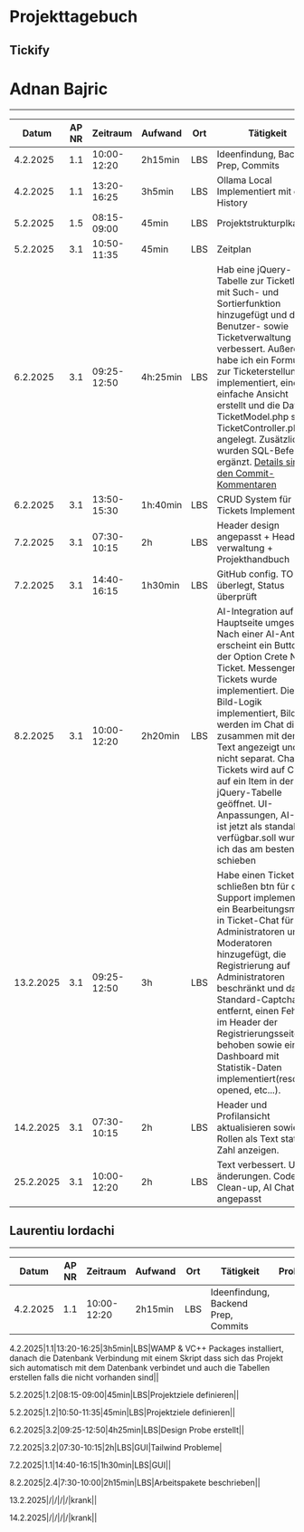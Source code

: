 # Projekttagebuch
## Tickify

# Adnan Bajric
---
Datum|AP NR| Zeitraum    | Aufwand  |Ort| Tätigkeit                                                                                                                                                                                                                                                                                                                                                                                                                                                                                                   | Probleme            |Quellen
-----|-----|-------------|----------|---|-------------------------------------------------------------------------------------------------------------------------------------------------------------------------------------------------------------------------------------------------------------------------------------------------------------------------------------------------------------------------------------------------------------------------------------------------------------------------------------------------------------|---------------------|-------
4.2.2025|1.1| 10:00-12:20 | 2h15min  |LBS| Ideenfindung, Backend Prep, Commits                                                                                                                                                                                                                                                                                                                                                                                                                                                                         | / | /
4.2.2025|1.1| 13:20-16:25 | 3h5min   |LBS| Ollama Local Implementiert mit chat History                                                                                                                                                                                                                                                                                                                                                                                                                                                                 | / | [Ollama API](https://github.com/ollama/ollama/blob/main/docs/api.md)
5.2.2025|1.5| 08:15-09:00 | 45min    |LBS| Projektstrukturplkan                                                                                                                                                                                                                                                                                                                                                                                                                                                                                        | / | 
5.2.2025|3.1| 10:50-11:35 | 45min    |LBS| Zeitplan                                                                                                                                                                                                                                                                                                                                                                                                                                                                                                    |  |
6.2.2025|3.1| 09:25-12:50 | 4h:25min |LBS| Hab eine jQuery-Tabelle zur Ticketliste mit Such- und Sortierfunktion hinzugefügt und die Benutzer- sowie Ticketverwaltung verbessert. Außerdem habe ich ein Formular zur Ticketerstellung implementiert, eine einfache Ansicht erstellt und die Dateien TicketModel.php sowie TicketController.php angelegt. Zusätzlich wurden SQL-Befehle ergänzt. [Details sind in den Commit-Kommentaren](https://github.com/Adnan2504/Tickify/commit/c769e33d360da277aac8455f380707dad8a21832#commitcomment-152221343) |  |
6.2.2025|3.1| 13:50-15:30 | 1h:40min |LBS| CRUD System für Tickets Implementiert.                                                                                                                                                                                                                                                                                                                                                                                                                                                                      |  |
7.2.2025|3.1| 07:30-10:15 | 2h       |LBS| Header design angepasst + Header verwaltung + Projekthandbuch                                                                                                                                                                                                                                                                                                                                                                                                                                               |  |
7.2.2025|3.1| 14:40-16:15 | 1h30min  |LBS| GitHub config. TO-DOs überlegt, Status überprüft                                                                                                                                                                                                                                                                                                                                                                                                                                                            |  |
8.2.2025|3.1| 10:00-12:20 | 2h20min  |LBS| AI-Integration auf der Hauptseite umgesetzt. Nach einer AI-Antwort erscheint ein Button mit der Option Crete New Ticket. Messenger für Tickets wurde implementiert. Die Bild-Logik implementiert, Bilder werden im Chat direkt zusammen mit dem Text angezeigt und nicht separat.  Chat für Tickets wird auf Click auf ein Item in der jQuery-Tabelle geöffnet. UI-Anpassungen, AI-Chat ist jetzt als standalone verfügbar.soll wurde ich das am besten schieben                                            |  |
13.2.2025|3.1| 09:25-12:50 | 3h       |LBS| Habe  einen Ticket schließen btn für den Support implementiert, ein Bearbeitungsmenü in Ticket-Chat für Administratoren und Moderatoren hinzugefügt, die Registrierung auf Administratoren beschränkt und das Standard-Captcha entfernt, einen Fehler im Header der Registrierungsseite behoben sowie ein Dashboard mit Statistik-Daten implementiert(resolved, opened, etc...).                                                                                                                            |  |
14.2.2025|3.1| 07:30-10:15 | 2h       |LBS| Header und Profilansicht aktualisieren sowie Rollen als Text statt als Zahl anzeigen.                                                                                                                                                                                                                                                                                                                                                                                                                       
25.2.2025|3.1| 10:00-12:20 | 2h       |LBS| Text verbessert. UI änderungen. Code Clean-up, AI Chat angepasst                                                                                                                                                                                                                                                                                                                                                                                                                                            |  |

## Laurentiu Iordachi
---
Datum|AP NR|Zeitraum|Aufwand|Ort|Tätigkeit|Probleme|Quellen
-----|-----|--------|-------|---|---------|--------|-------
4.2.2025|1.1|10:00-12:20|2h15min|LBS|Ideenfindung, Backend Prep, Commits||

4.2.2025|1.1|13:20-16:25|3h5min|LBS|WAMP & VC++ Packages installiert, danach die Datenbank Verbindung mit einem Skript dass sich das Projekt sich automatisch mit dem Datenbank verbindet und auch die Tabellen erstellen falls die nicht vorhanden sind||

5.2.2025|1.2|08:15-09:00|45min|LBS|Projektziele definieren||

5.2.2025|1.2|10:50-11:35|45min|LBS|Projektziele definieren||

6.2.2025|3.2|09:25-12:50|4h25min|LBS|Design Probe erstellt||

7.2.2025|3.2|07:30-10:15|2h|LBS|GUI|Tailwind Probleme|

7.2.2025|1.1|14:40-16:15|1h30min|LBS|GUI||

8.2.2025|2.4|7:30-10:00|2h15min|LBS|Arbeitspakete beschrieben||

13.2.2025|/|/|/|/|krank||

14.2.2025|/|/|/|/|krank||


